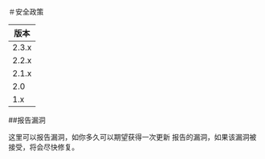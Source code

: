 ＃安全政策


|    版本    |
| ---------- |
| 2.3.x | | 支持反馈 | | Support |
| 2.2.x | | 已停止支持 | | Not Supported | | :x: |
| 2.1.x | | 支持反馈 | | Support |
| 2.0 | | 已停止支持 | | Not Supported | | :x: |
| 1.x | | 已停止支持 | | Not Supported | | :x: |

##报告漏洞

这里可以报告漏洞，如你多久可以期望获得一次更新
报告的漏洞，如果该漏洞被接受，将会尽快修复。

